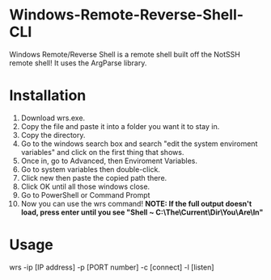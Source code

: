 # Windows-Remote-Reverse-Shell-CLI
Windows Remote/Reverse Shell is a remote shell built off the NotSSH remote shell! It uses the ArgParse library.

# Installation
1. Download wrs.exe.
2. Copy the file and paste it into a folder you want it to stay in.
3. Copy the directory.
4. Go to the windows search box and search "edit the system enviroment variables" and click on the first thing that shows.
5. Once in, go to Advanced, then Enviroment Variables.
6. Go to system variables then double-click.
7. Click new then paste the copied path there.
8. Click OK until all those windows close.
9. Go to PowerShell or Command Prompt
10. Now you can use the wrs command!
**NOTE: If the full output doesn't load, press enter until you see "Shell ~ C:\The\Current\Dir\You\Are\In"**
# Usage
wrs -ip [IP address] -p [PORT number] -c [connect] -l [listen]
